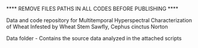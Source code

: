 **** REMOVE FILES PATHS IN ALL CODES BEFORE PUBLISHING ****

Data and code repository for Multitemporal Hyperspectral Characterization of Wheat Infested by Wheat Stem Sawfly, Cephus cinctus Norton

Data folder -
  Contains the source data analyzed in the attached scripts
  



